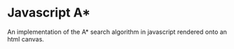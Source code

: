 Javascript A*
=========
An implementation of the A* search algorithm in javascript rendered onto an html canvas.
